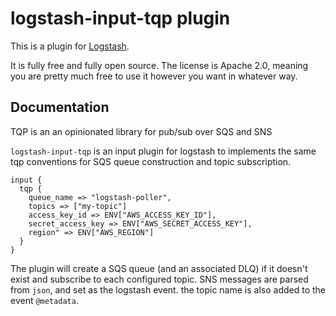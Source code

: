 # logstash-input-tqp plugin

This is a plugin for [Logstash](https://github.com/elastic/logstash).

It is fully free and fully open source. The license is Apache 2.0, meaning you are pretty much free to use it however you want in whatever way.

## Documentation

TQP is an an opinionated library for pub/sub over SQS and SNS

`logstash-input-tqp` is an input plugin for logstash to implements the same tqp conventions for SQS queue construction and topic subscription.

```
input {
  tqp {
    queue_name => "logstash-poller",
    topics => ["my-topic"]
    access_key_id => ENV["AWS_ACCESS_KEY_ID"],
    secret_access_key => ENV["AWS_SECRET_ACCESS_KEY"],
    region" => ENV["AWS_REGION"]
  }
}
```

The plugin will create a SQS queue (and an associated DLQ) if it doesn't exist and subscribe
to each configured topic. SNS messages are parsed from `json`, and set as the logstash event.
the topic name is also added to the event `@metadata`.
